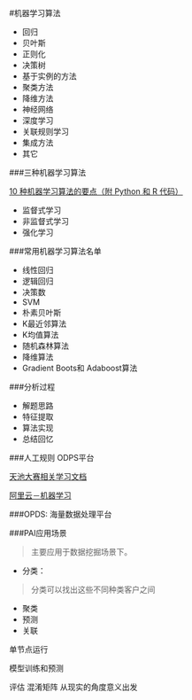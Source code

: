 #机器学习算法

- 回归
- 贝叶斯
- 正则化
- 决策树
- 基于实例的方法
- 聚类方法
- 降维方法
- 神经网络
- 深度学习
- 关联规则学习
- 集成方法
- 其它

###三种机器学习算法

[10 种机器学习算法的要点（附 Python 和 R 代码）](http://blog.jobbole.com/92021/)

- 监督式学习
- 非监督式学习
- 强化学习

###常用机器学习算法名单

- 线性回归
- 逻辑回归
- 决策数
- SVM
- 朴素贝叶斯
- K最近邻算法
- K均值算法
- 随机森林算法
- 降维算法
- Gradient Boots和 Adaboost算法

###分析过程
- 解题思路
- 特征提取
- 算法实现
- 总结回忆


###人工规则 ODPS平台

[天池大赛相关学习文档](https://bbs.aliyun.com/read/259656.html?spm=5176.bbsr273638.0.0.kTGujm)

[阿里云－机器学习](https://help.aliyun.com/document_detail/30348.html?spm=5176.doc30352.6.270.XPnPOQ)

###OPDS: 海量数据处理平台

###PAI应用场景

> 主要应用于数据挖掘场景下。

- 分类：

> 分类可以找出这些不同种类客户之间 

- 聚类
- 预测
- 关联

单节点运行

模型训练和预测

评估 混淆矩阵  从现实的角度意义出发



